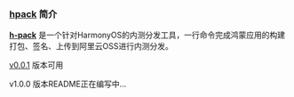  ### [hpack](https://github.com/iHongRen/hpack) 简介

 **[h-pack](https://github.com/iHongRen/hpack)** 是一个针对HarmonyOS的内测分发工具，一行命令完成鸿蒙应用的构建打包、签名、上传到阿里云OSS进行内测分发。

[v0.0.1](https://github.com/iHongRen/hpack/tree/0.0.1) 版本可用

v1.0.0 版本README正在编写中...